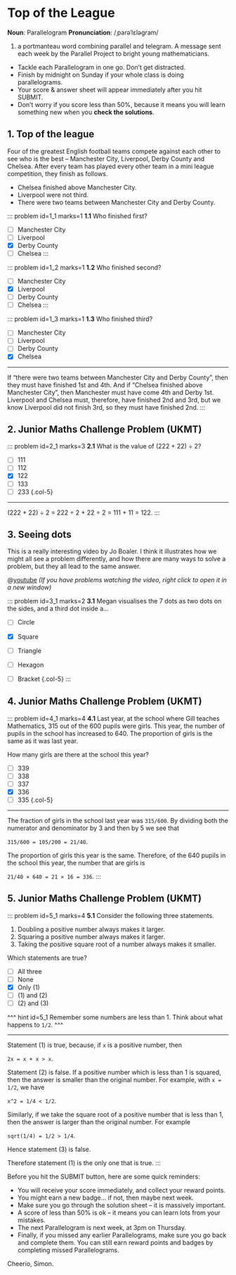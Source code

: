 # Top of the League

<div class="dictionary">

__Noun__: Parallelogram
__Pronunciation__: /ˌparəˈlɛləɡram/

1. a portmanteau word combining parallel and telegram. A message sent each
week by the Parallel Project to bright young mathematicians.

</div>

*	Tackle each Parallelogram in one go. Don’t get distracted.
*	Finish by midnight on Sunday if your whole class is doing parallelograms.
*	Your score & answer sheet will appear immediately after you hit SUBMIT.
*	Don’t worry if you score less than 50%, because it means you will learn something new when you __check the solutions__.


## 1. Top of the league

Four of the greatest English football teams compete against each other to see who is the best – Manchester City, Liverpool, Derby County and Chelsea. After every team has played every other team in a mini league competition, they finish as follows.  

* Chelsea finished above Manchester City.
* Liverpool were not third.
* There were two teams between Manchester City and Derby County.

::: problem id=1_1 marks=1
__1.1__ Who finished first?

* [ ] Manchester City
* [ ] Liverpool
* [x] Derby County
* [ ] Chelsea
:::

::: problem id=1_2 marks=1
__1.2__ Who finished second?

* [ ] Manchester City
* [x] Liverpool
* [ ] Derby County
* [ ] Chelsea
:::

::: problem id=1_3 marks=1
__1.3__ Who finished third?

* [ ] Manchester City
* [ ] Liverpool
* [ ] Derby County
* [x] Chelsea

---

If “there were two teams between Manchester City and Derby County”, then they must have finished 1st and 4th. And if “Chelsea finished above Manchester City”, then Manchester must have come 4th and Derby 1st. Liverpool and Chelsea must, therefore, have finished 2nd and 3rd, but we know Liverpool did not finish 3rd, so they must have finished 2nd.
:::


## 2. Junior Maths Challenge Problem (UKMT)
<!--- 2018 (1) --->

::: problem id=2_1 marks=3
__2.1__ What is the value of (222 + 22) ÷ 2?

* [ ] 111
* [ ] 112
* [x] 122
* [ ] 133
* [ ] 233
{.col-5}

---

(222 + 22) ÷ 2 = 222 ÷ 2 + 22 ÷ 2 = 111 + 11 = 122.
:::


## 3. Seeing dots

This is a really interesting video by Jo Boaler. I think it illustrates how we might all see a problem differently, and how there are many ways to solve a problem, but they all lead to the same answer.

@[youtube](-pJhCAiaV-Q?rel=0) _(If you have problems watching the video, right click to open it in a new window)_

::: problem id=3_1 marks=2
__3.1__ Megan visualises the 7 dots as two dots on the sides, and a third dot inside a...

* [ ] Circle
* [x] Square
* [ ] Triangle
* [ ] Hexagon
* [ ] Bracket
{.col-5}
:::


## 4. Junior Maths Challenge Problem (UKMT)
<!--- 2017 (12) --->

::: problem id=4_1 marks=4
__4.1__ Last year, at the school where Gill teaches Mathematics, 315 out of the 600 pupils were girls. This year, the number of pupils in the school has increased to 640. The proportion of girls is the same as it was last year.  

How many girls are there at the school this year?

* [ ] 339
* [ ] 338
* [ ] 337
* [x] 336
* [ ] 335
{.col-5}

---

The fraction of girls in the school last year was `315/600`. By dividing both the numerator and denominator by 3 and then by 5 we see that  

`315/600 = 105/200 = 21/40`.  

The proportion of girls this year is the same. Therefore, of the 640 pupils in the school this year, the number that are girls is  

`21/40 × 640 = 21 × 16 = 336`.
:::


## 5. Junior Maths Challenge Problem (UKMT)
<!--- 2017 (13) --->

::: problem id=5_1 marks=4
__5.1__ Consider the following three statements.  

1. Doubling a positive number always makes it larger.
2. Squaring a positive number always makes it larger.
3. Taking the positive square root of a number always makes it smaller.  

Which statements are true?

* [ ] All three
* [ ] None
* [x] Only (1)
* [ ] (1) and (2)
* [ ] (2) and (3)

^^^ hint id=5_1
Remember some numbers are less than 1. Think about what happens to `1/2`.
^^^

---

Statement (1) is true, because, if `x` is a positive number, then  

`2x = x + x > x`.  

Statement (2) is false. If a positive number which is less than 1 is squared, then the answer is smaller than the original number. For example, with `x = 1/2`, we have  

`x^2 = 1/4 < 1/2`.  

Similarly, if we take the square root of a positive number that is less than 1, then the answer is larger than the original number. For example  

`sqrt(1/4) = 1/2 > 1/4`.  

Hence statement (3) is false.  

Therefore statement (1) is the only one that is true.
:::


Before you hit the SUBMIT button, here are some quick reminders:

*	You will receive your score immediately, and collect your reward points.
*	You might earn a new badge... if not, then maybe next week.
*	Make sure you go through the solution sheet – it is massively important.
*	A score of less than 50% is ok – it means you can learn lots from your mistakes.
*	The next Parallelogram is next week, at 3pm on Thursday.
*	Finally, if you missed any earlier Parallelograms, make sure you go back and complete them. You can still earn reward points and badges by completing missed Parallelograms.

Cheerio,
Simon.
